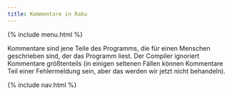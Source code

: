 ```yaml
---
title: Kommentare in Raku
---
```


{% include menu.html %}

Kommentare sind jene Teile des Programms, die für einen Menschen geschrieben sind, der das Programm liest. Der Compiler ignoriert Kommentare größtenteils (in einigen seltenen Fällen können Kommentare Teil einer Fehlermeldung sein, aber das werden wir jetzt nicht behandeln).

{% include nav.html %}